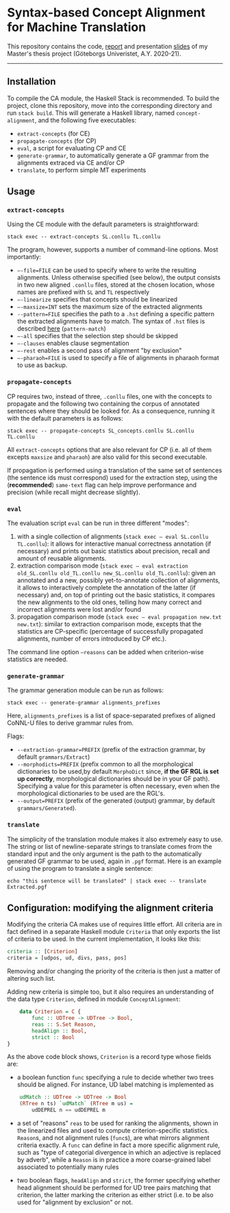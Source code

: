 # Syntax-based Concept Alignment for Machine Translation

This repository contains the code, [report](thesis/final_report/synbased_ca_for_mt.pdf) and presentation [slides](thesis/presentation/presentation.pdf) of my Master's thesis project (Göteborgs Univeristet, A.Y. 2020-21).

---
## Installation

To compile the CA module, the Haskell Stack is recommended. To build
the project, clone this repository, move into the
corresponding directory and run `stack build`. This will generate a
Haskell library, named `concept-alignment`, and the following five
executables:

-   `extract-concepts` (for CE)
-   `propagate-concepts` (for CP)
-   `eval`, a script for evaluating CP and CE
-   `generate-grammar`, to automatically generate a GF grammar from the alignments extraced via CE and/or CP
-   `translate`, to perform simple MT experiments

## Usage

### `extract-concepts`

Using the CE module with the default parameters is straightforward:

```
stack exec -- extract-concepts SL.conllu TL.conllu
```

The program, however, supports a number of command-line options. Most
importantly:

-   `–-file=FILE` can be used to specify where to write the resulting
    alignments. Unless otherwise specified (see below), the output
    consists in two new aligned `.conllu` files, stored at the chosen
    location, whose names are prefixed with `SL` and `TL` respectively
-   `–-linearize` specifies that concepts should be linearized
-   `–-maxsize=INT` sets the maximum size of the extracted alignments
-   `--pattern=FILE` specifies the path to a `.hst` defining a specific
    pattern the extracted alignments have to match. The syntax of `.hst` files is described [here](https://github.com/GrammaticalFramework/gf-ud/tree/fa1fe1977e80d435c7eaad8e230489a0306b3e4c#some-examples-of-use) (`pattern-match`)
-   `–-all` specifies that the selection step should be skipped
-   `–-clauses` enables clause segmentation
-   `–-rest` enables a second pass of alignment "by exclusion"
-   `–-pharaoh=FILE` is used to specify a file of alignments in pharaoh format to use as backup.

### `propagate-concepts`

CP requires two, instead of three, `.conllu` files, one with the
concepts to propagate and the following two containing the corpus of
annotated sentences where they should be looked for. As a consequence,
running it with the default parameters is as follows:

```
stack exec -- propagate-concepts SL_concepts.conllu SL.conllu TL.conllu
```

All `extract-concepts` options that are also relevant for CP (i.e. all
of them excepts `maxsize` and `pharaoh`) are also valid for this second
executable.

If propagation is performed using a translation of the same set of sentences (the sentence ids must correspond) used for the extraction step, using the (__recommended__) `same-text` flag can help improve performance and precision (while recall might decrease slightly).


### `eval`

The evaluation script `eval` can be run in three different "modes":

1.  with a single collection of alignments (`stack exec – eval SL.conllu TL.conllu`):
    it allows for interactive manual correctness annotation (if necessary) and
    prints out basic statistics about precision, recall and amount of reusable alignments.
2.  extraction comparison mode
    (`stack exec – eval extraction old_SL.conllu old_TL.conllu new_SL.conllu old_TL.conllu`):
    given an annotated and a new, possibly yet-to-annotate collection of alignments, 
    it allows to interactively complete the annotation of the latter (if necessary) 
    and, on top of printing out the basic statistics, it compares the new alignments to the old ones,
    telling how many correct and incorrect alignments were lost and/or found
3.  propagation comparison mode
    (`stack exec – eval propagation new.txt new.txt`): similar to
    extraction comparison mode, excepts that the statistics are
    CP-specific (percentage of successfully propagated alignments,
    number of errors introduced by CP etc.).

The command line option `–reasons` can be added when criterion-wise
statistics are needed.

### `generate-grammar`

The grammar generation module can be run as follows:

```
stack exec -- generate-grammar alignments_prefixes
```

Here, `alignments_prefixes` is a list of space-separated prefixes of aligned CoNNL-U files to derive grammar rules from. 

Flags: 

- `--extraction-grammar=PREFIX` (prefix of the extraction grammar, by default `grammars/Extract`)
- `--morphodicts=PREFIX` (prefix common to all the morphological dictionaries to be used,by default `MorphoDict` since, __if the GF RGL is set up correctly__, morphological dictionaries should be in your GF path). Specifying a value for this parameter is often necessary, even when the morphological dictionaries to be used are the RGL's.
- `--output=PREFIX` (prefix of the generated (output) grammar, by default `grammars/Generated`).

### `translate`

The simplicity of the translation module makes it also extremely easy to
use. The string or list of newline-separate strings to translate comes
from the standard input and the only argument is the path to the
automatically generated GF grammar to be used, again in `.pgf` format.
Here is an example of using the program to translate a single sentence:

```
echo "this sentence will be translated" | stack exec -- translate
Extracted.pgf             
```
## Configuration: modifying the alignment criteria

Modifying the criteria CA makes use of requires
little effort. All criteria are in fact defined in a separate Haskell
module `Criteria` that only exports the list of criteria to be used.
In the current implementation, it looks like this:

```haskell
criteria :: [Criterion]
criteria = [udpos, ud, divs, pass, pos]
```

Removing and/or changing the priority of the criteria is then just a
matter of altering such list.

Adding new criteria is simple too, but it also requires an understanding
of the data type `Criterion`, defined in module `ConceptAlignment`:

```haskell
    data Criterion = C {
        func :: UDTree -> UDTree -> Bool, 
        reas :: S.Set Reason,
        headAlign :: Bool,
        strict :: Bool
}
```

As the above code block shows, `Criterion` is a record type whose fields
are:

-   a boolean function `func` specifying a rule to decide whether two
    trees should be aligned. For instance, UD label matching is implemented as

```haskell
    udMatch :: UDTree -> UDTree -> Bool
    (RTree n ts) `udMatch` (RTree m us) = 
        udDEPREL n == udDEPREL m
```

-   a set of "reasons" `reas` to be used for ranking the alignments,
    shown in the linearized files and used to compute criterion-specific
    statistics. `Reason`s, and not alignment rules (`func`s), are what
    mirrors alignment criteria
    exactly. A `func` can define in fact a more
    specific alignment rule, such as "type of categorial divergence in
    which an adjective is replaced by adverb", while a `Reason` is in
    practice a more coarse-grained label associated to potentially many
    rules

-   two boolean flags, `headAlign` and `strict`, the former specifying
    whether head alignment should
    be performed for UD tree pairs matching that criterion, the latter
    marking the criterion as either strict (i.e. to be also used for
    "alignment by exclusion" or not.
